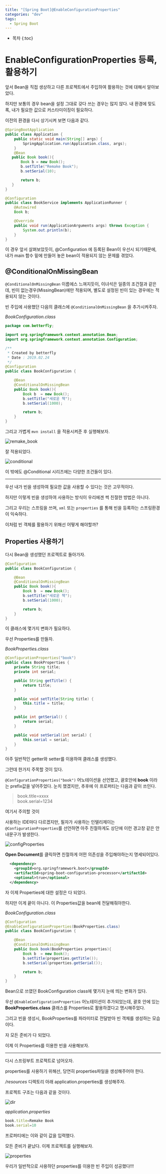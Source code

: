 ```yaml
---
title: "[Spring Boot]@EnableConfigurationProperties"
categories: "dev"
tags:
  - Spring Boot
---
```


* 목차
{:toc}

# EnableConfigurationProperties 등록, 활용하기

앞서 Bean을 직접 생상하고 다른 프로젝트에서 주입하여 활용하는 것에 대해서 알아보았다.

하지만 보통의 경우 bean을 설정 그대로 갖다 쓰는 경우는 많지 않다. 내 환경에 맞도록, 내가 필요한 값으로 커스타미이징이 필요하다.

이전의 환경을 다시 상기시켜 보면 다음과 같다.

~~~java
@SpringBootApplication
public class Application {
    public static void main(String[] args) {
        SpringApplication.run(Application.class, args);
    }
    @Bean
   public Book book(){
       Book b = new Book();
       b.setTitle("Remake Book");
       b.setSerial(10);

       return b;
   }
}

@Configuration
public class BookService implements ApplicationRunner {
    @Autowired
    Book b;

    @Override
    public void run(ApplicationArguments args) throws Exception {
        System.out.println(b);
    }
}
~~~

이 경우 앞서 살펴보았듯이, @Configuration 에 등록된 Bean이 우선시 되기때문에, 내가 main 함수 밑에 만들어 놓은 bean이 적용되지 않는 문제를 겪었다.

## @ConditionalOnMissingBean

`@ConditionalOnMissingBean` 이름에스 느껴지듯이, 이녀석은 일종의 조건절과 같은데, 빈이 없는경우(MissingBean)에만 적용되며, 별도로 설정된 빈이 있는 경우에는 적용되지 않는 것이다.

빈 주입에 사용했던 다음의 클래스에 `@ConditionalOnMissingBean` 을 추가시켜주자. 

*BookConfiguration.class*

~~~java
package com.betterfly;

import org.springframework.context.annotation.Bean;
import org.springframework.context.annotation.Configuration;

/**
 * Created by betterfly
 * Date : 2019.02.24
 */
@Configuration
public class BookConfiguration {

    @Bean
    @ConditionalOnMissingBean
    public Book book(){
        Book b  = new Book();
        b.setTitle("새로운 책");
        b.setSerial(1000);

        return b;
    }
}
~~~

그리고 가볍게 `mvn install` 을 적용시켜준 후 실행해보자.

![remake_book](/assets/images/study/dev/2019/2_remake_book.png)

잘 적용되었다.

![conditional](/assets/images/study/dev/2019/2_conditional_annotation.png)

<caption>이 밖에도 @Conditional 시리즈에는 다양한 조건들이 있다.</caption>

---

우선 내가 빈을 생성하여 필요한 값을 사용할 수 있다는 것은 고무적이다.

하지만 이렇게 빈을 생성하여 사용하는 방식이 우리에겐 썩 친절한 방법은 아니다.

그리고 우리는 스프링을 쓰며, `xml` 또는 `properties` 를 통해 빈을 등록하는 스프링환경이 익숙하다.

이처럼 빈 객체를 활용하기 위해선 어떻게 해야할까?

## Properties 사용하기

다시 Bean을 생성했던 프로젝트로 돌아가자.

```java
@Configuration
public class BookConfiguration {

    @Bean
    @ConditionalOnMissingBean
    public Book book(){
        Book b  = new Book();
        b.setTitle("새로운 책");
        b.setSerial(1000);

        return b;
    }
}
```

이 클래스에 몇가지 변화가 필요하다.

우선 Properties를 만들자.

*BookProperties.class*

~~~java
@ConfigurationProperties("book")
public class BookProperties {
    private String title;
    private int serial;

    public String getTitle() {
        return title;
    }

    public void setTitle(String title) {
        this.title = title;
    }

    public int getSerial() {
        return serial;
    }

    public void setSerial(int serial) {
        this.serial = serial;
    }
}
~~~

아주 일반적인 getter와 setter를 이용하여 클래스를 생성했다.

그런데 한가지 주목할 것이 있다.

`@ConfigurationProperties("book")` 어노테이션을 선언했고, 괄호안에 **book** 이라는 prefix값을 넣어주었다. 눈치 챘겠지만, 추후에 이 프로퍼티는 다음과 같이 쓰인다.

>book.title=xxxx <br/> book.serial=1234

여기서 주의할 것이

사용하는 IDE마다 다르겠지만, 필자가 사용하는 인텔리제이는 `@ConfigurationProperties`를 선언하면 아주 친절하게도 상단에 이런 경고창 같은 안내문구가 발생한다.

![configProperties](/assets/images/study/dev/2019/2_springboot_configurationProperties.png)

**Open Document**를 클릭하면 친절하게 어떤 의존성을 주입해야하는지 명세되어있다.

~~~xml
  <dependency>
    <groupId>org.springframework.boot</groupId>
    <artifactId>spring-boot-configuration-processor</artifactId>
    <optional>true</optional>
  </dependency>
~~~

자 이제 Properties에 대한 설정은 다 되었다.

하지만 이게 끝이 아니다.
이 Properties값을 bean에 전달해줘야한다.

*BookConfiguration.class*

~~~java
@Configuration
@EnableConfigurationProperties(BookProperties.class)
public class BookConfiguration {

    @Bean
    @ConditionalOnMissingBean
    public Book book(BookProperties properties){
        Book b  = new Book();
        b.setTitle(properties.getTitle());
        b.setSerial(properties.getSerial());

        return b;
    }
}
~~~

Bean으로 쓰였던 BookConfiguration class에 몇가지 눈에 띄는 변화가 있다.

우선 `@EnableConfigurationProperties` 어노테이션이 추가되었는데, 괄호 안에 있는 **BookProperties.class** 클래스를 Properties로 활용하겠다고 명시해주었다.

그리고 빈을 생성시, BookProperties를 파라미터로 전달받아 빈 객체를 생성하는 모습이다.

자 모든 준비가 다 되었다.

이제 이 Properties를 이용한 빈을 사용해보자.

---

다시 스프링부트 프로젝트로 넘어오자.

properties를 사용하기 위해선, 당연히 properties파일을 생성해주어야 한다.

*/resources* 디렉토리 아래 application.properties를 생성해주자.

프로젝트 구조는 다음과 같을 것이다.

![dir](/assets/images/study/dev/2019/2_springboot_dir.png)

*application.properties*

~~~javascript
book.title=Remake Book
book.serial=10
~~~

프로퍼티에는 이와 같이 값을 입력했다.

모든 준비가 끝났다. 이제 프로젝트를 실행해보자.

![properties](/assets/images/study/dev/2019/2_springboot_properties.png)

우리가 일반적으로 사용하던 properties를 이용한 빈 주입이 성공했다!!!